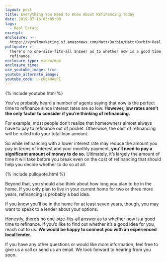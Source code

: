```yaml
---
layout: post
title: Everything You Need to Know About Refinancing Today
date: 2019-07-16 03:05:00
tags:
  - Real Estate
excerpt:
enclosure: >-
  https://vyralmarketing.s3.amazonaws.com/Matt+Durbin/Matt+Durbin+Real+Estate+Team+_+Everything+You+Need+to+Know+About+Refinancing+Today.mp4
pullquote: >-
  There’s no one-size-fits-all answer as to whether now is a good time to
  refinance.
enclosure_type: video/mp4
enclosure_time:
use_youtube_image: true
youtube_alternate_image:
youtube_code: u-cUokHAoFI
---
```


{% include youtube.html %}

You’ve probably heard a number of agents saying that now is the perfect time to refinance since interest rates are so low. **However, low rates aren’t the only factor to consider if you’re thinking of refinancing.&nbsp;**

For example, most people don’t realize that homeowners almost always have to pay to refinance out of pocket. Otherwise, the cost of refinancing will be rolled into your total loan amount.&nbsp;

So while refinancing with a lower interest rate may reduce the amount you pay in terms of interest and your monthly payment, **you’ll need to pay a significant amount of money to do so.** Ultimately, it’s largely the amount of time it will take before you break even on the cost of refinancing that should help you decide whether to do so at all.&nbsp;

{% include pullquote.html %}

Beyond that, you should also think about how long you plan to be in the home. If you only plan to live in your current home for two or three more years, refinancing is probably a bad idea.&nbsp;

If you know you’ll be in the home for at least seven years, though, you may want to speak to a lender about your options.&nbsp;

Honestly, there’s no one-size-fits-all answer as to whether now is a good time to refinance. If you’d like to find out whether it’s a good idea for you, reach out to us. **We would be happy to connect you with an experienced local lender.**

If you have any other questions or would like more information, feel free to give us a call or send us an email. We look forward to hearing from you soon.
